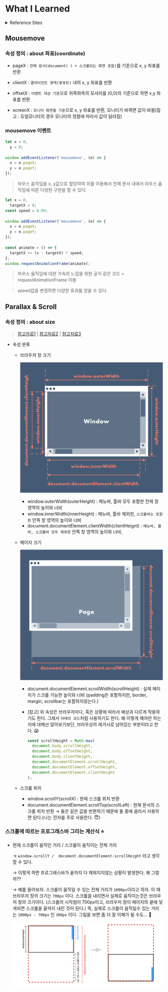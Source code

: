 # What I Learned

<details>
  <summary>Reference Sites</summary>

- Mousemove

  - https://www.helloelva.com/
  - https://sirup.online/roll-and-bounce/
  - https://www.parad.am/
  - https://www.nytimes.com/paidpost/allbirds/the-view-from-above.html

- Parallax
  - [패럴럭스 콜랙션 사이트](https://noa-xyz.tistory.com/23)
  - https://neal.fun/deep-sea/
  - https://www.cabletv.com/the-walking-dead

</details>

## Mousemove

### 속성 정의 : about 좌표(coordinate)

- pageX : `전체 문서(document) ( + 스크롤되는 화면 포함)`를 기준으로 x, y 좌표를 반환

- clientX : `클라이언트 영역(뷰포트)` 내의 x, y 좌표를 반환

- offsetX : `이벤트 대상 기준`으로 위쪽좌측의 모서리를 (0,0)의 기준으로 하면 x,y 좌표를 반환

- screenX : `모니터 화면을 기준`으로 x, y 좌표를 반환, 모니터가 바뀌면 값이 바뀜(참고 : 듀얼모니터의 경우 모니터의 정렬에 따라서 값이 달라짐)

### mousemove 이벤트

```js
let x = 0,
  y = 0;

window.addEventListener('mousemove', (e) => {
  x = e.pageX;
  y = e.pageY;
});
```

> 마우스 움직임을 x, y값으로 할당하여 이를 이용해서 전제 문서 내에서 마우스 움직임에 따른 다양한 구현을 할 수 있다.

```js
let x = 0,
  targetX = 0;
const speed = 0.09;

window.addEventListener('mousemove', (e) => {
  x = e.pageX;
  y = e.pageY;
});

const animate = () => {
  targetX += (x - targetX) * speed;
};
window.requestAnimationFrame(animate);
```

> 마우스 움직임에 대한 가속의 느낌을 위한 공식 같은 코드 + requestAnimationFrame 이용

> speed값을 변경하면 다양한 효과를 얻을 수 있다.

## Parallax & Scroll

### 속성 정의 : about size

> [참고자료1](https://plantpot.works/4173) | [참고자료2](https://voltnuna.tistory.com/144) | [참고자료3](https://ko.javascript.info/size-and-scroll-window)

- 속성 분류

  - 브라우저 창 크기

    ![browser-size](../../screenshots/browser-size.png)

    - window.outerWidth(outerHeight) : 메뉴바, 툴바 모두 포함한 전체 창 영역의 높이와 너비
    - window.innerWidth(innerHeight) : 메뉴바, 툴바 제외한, `스크롤바는 포함한` 안쪽 창 영역의 높이와 너비
    - document.documentElement.clientWidth(clientHeignt) : `메뉴바, 툴바, 스크롤바 모두 제외한` 안쪽 창 영역의 높이와 너비,

  - 페이지 크기

    ![page-size](../../screenshots/page-size.png)

    - document.documentElement.scrollWidth(scrollHeight) : 실제 페이지가 스크롤 가능한 높이와 너비 (padding은 포함하지만, border, margin, scrollbar는 포함하지않는다.)
    - [참고] 위 속성은 브라우저마다, 혹은 상황에 따라서 예상과 다르게 작용하기도 한다. 그래서 `아래의 코드`처럼 사용하기도 한다. 왜 이렇게 해야만 하는지에 대해선 알아보기보단, 브라우상의 레거시로 남아있는 부분이라고 한다. 😱

      ```js
      const scrollHeight = Math.max(
        document.body.scrollHeight,
        document.body.offsetHeight,
        document.body.clientHeight,
        document.documentElement.scrollHeight,
        document.documentElement.offsetHeight,
        document.documentElement.clientHeight
      );
      ```

  - 스크롤 위치

    - window.scrollY(scrollX) : 현재 스크롤 위치 반환
    - document.documentElement.scrollTop(scrollLeft) : 현재 문서의 스크롤 위치 반환
      → 둘은 같은 값을 반환하기 때문에 둘 중에 골라서 사용하면 된다.(나는 전자를 주로 사용한다. 😇)

### 스크롤에 따르는 프로그래스바 그리는 계산식 ⭐️

- 현재 스크롤이 움직인 거리 / 스크롤이 움직이는 전체 거리

  → `window.scrollY /  document.documentElement.scrollHeight` 라고 생각할 수 있다.

  → 이렇게 하면 프로그래스바가 끝까지 다 채워지지않는 상황이 발생한다. 왜 그럴까??

  → 예를 들어보자. 스크롤이 움직일 수 있는 전체 거리가 `1000px`이라고 하자. 이 때 브라우저 창의 크기는 `700px` 이다. 스크롤을 내리면서 실제로 움직이는것은 브라우저 창의 크기이다. (스크롤의 시작점이 700px이고, 브라우저 창이 페이지의 끝에 닿게되면 스크롤을 끝까지 내린 것이 된다.) 즉, 실제로 스크롤이 움직일수 있는 거리는 `1000px - 700px` 인 `300px` 이다. 그림을 보면 좀 더 잘 이해가 될 수도... 🥲

  ![progressbar-calculation](../../screenshots/progressbar-calculation.png)

